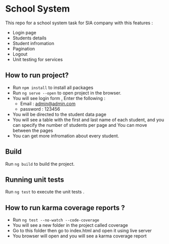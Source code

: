 # School System

This repo for a school system task for SIA company with this features : 

- Login page
- Students details 
- Student infromation 
- Pagination
- Logout 
- Unit testing for services

## How to run project?

- Run `npm install` to install all packages
- Run `ng serve --open` to open project in the browser.
- You will see login form , Enter the following : 
  - Email : admin@admin.com
  - password : 123456
- You will be directed to the student data page
- You will see a table with the first and last name of each student, and you can specify the number of students per page and You can move between the pages 
- You can get more infromation about every student.

## Build

Run `ng build` to build the project.

## Running unit tests

Run `ng test` to execute the unit tests .

## How to run karma coverage reports ? 

- Run `ng test --no-watch --code-coverage`
- You will see a new folder in the project called coverage
- Go to this folder then go to index.html and open it using live server 
- You browser will open and you will see a karma coverage report  
